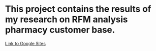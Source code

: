 # This project contains the results of my research on RFM analysis pharmacy customer base.
[Link to Google Sites](https://sites.google.com/view/rfm-analysis-pharm-clientbase?usp=sharing)
